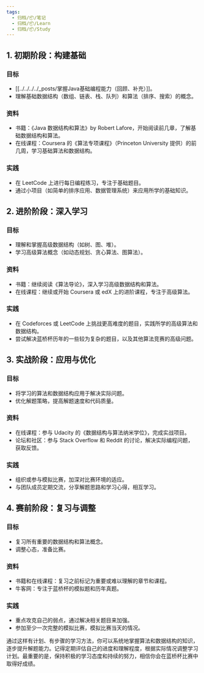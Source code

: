 ```yaml
---
tags:
  - 归档/📦/笔记
  - 归档/📦/Learn
  - 归档/📦/Study
---
```


## 1. 初期阶段：构建基础

### 目标

- [[../../../../_posts/掌握Java基础编程能力（回顾、补充）]]。
- 理解基础数据结构（数组、链表、栈、队列）和算法（排序、搜索）的概念。

### 资料

- 书籍：《Java 数据结构和算法》by Robert Lafore，开始阅读前几章，了解基础数据结构和算法。
- 在线课程：Coursera 的《算法专项课程》（Princeton University 提供）的前几周，学习基础算法和数据结构。

### 实践

- 在 LeetCode 上进行每日编程练习，专注于基础题目。
- 通过小项目（如简单的排序应用、数据管理系统）来应用所学的基础知识。

## 2. 进阶阶段：深入学习

### 目标

- 理解和掌握高级数据结构（如树、图、堆）。
- 学习高级算法概念（如动态规划、贪心算法、图算法）。

### 资料

- 书籍：继续阅读《算法导论》，深入学习高级数据结构和算法。
- 在线课程：继续或开始 Coursera 或 edX 上的进阶课程，专注于高级算法。

### 实践

- 在 Codeforces 或 LeetCode 上挑战更高难度的题目，实践所学的高级算法和数据结构。
- 尝试解决蓝桥杯历年的一些较为复杂的题目，以及其他算法竞赛的高级问题。

## 3. 实战阶段：应用与优化

### 目标

- 将学习的算法和数据结构应用于解决实际问题。
- 优化解题策略，提高解题速度和代码质量。

### 资料

- 在线课程：参与 Udacity 的《数据结构与算法纳米学位》，完成实战项目。
- 论坛和社区：参与 Stack Overflow 和 Reddit 的讨论，解决实际编程问题，获取反馈。

### 实践

- 组织或参与模拟比赛，加深对比赛环境的适应。
- 与团队成员定期交流，分享解题思路和学习心得，相互学习。

## 4. 赛前阶段：复习与调整

### 目标

- 复习所有重要的数据结构和算法概念。
- 调整心态，准备比赛。

### 资料

- 书籍和在线课程：复习之前标记为重要或难以理解的章节和课程。
- 牛客网：专注于蓝桥杯的模拟题和历年真题。

### 实践

- 重点攻克自己的弱点，通过解决相关题目来加强。
- 参加至少一次完整的模拟比赛，模拟比赛当天的情况。

通过这样有计划、有步骤的学习方法，你可以系统地掌握算法和数据结构的知识，逐步提升解题能力。记得定期评估自己的进度和理解程度，根据实际情况调整学习计划。最重要的是，保持积极的学习态度和持续的努力，相信你会在蓝桥杯比赛中取得好成绩。
